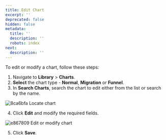 ```yaml
---
title: Edit Chart
excerpt: ''
deprecated: false
hidden: false
metadata:
  title: ''
  description: ''
  robots: index
next:
  description: ''
---
```

To edit or modify a chart, follow these steps:

1. Navigate to **Library** > **Charts**.
2. **Select** the chart type - **Normal**, **Migration** or **Funnel**.
3. In **Search Charts**, search the chart to edit either from the list or search by the name.

![8ca6bfa Locate chart](https://files.readme.io/8ca6bfa-Locate_chart.png)

4. Click **Edit** and modify the required fields.

![e867809 Edit or modify chart](https://files.readme.io/e867809-Edit_or_modify_chart.png)

5. Click **Save**.

